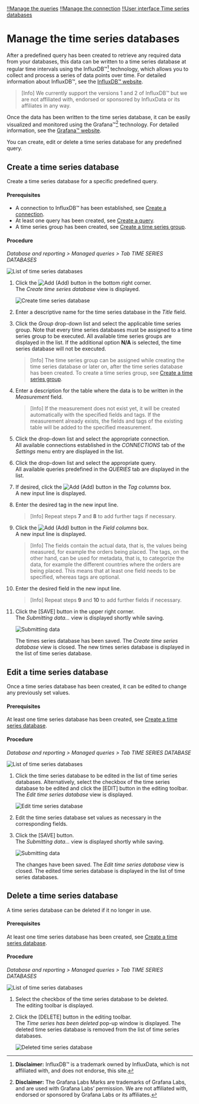 [!!Manage the queries](./01_ManageQueries.md)
[!!Manage the connection](./04_ManageConnections.md)
[!!User interface Time series databases](../UserInterface/01b_TimeSeriesDatabases.md)

# Manage the time series databases

After a predefined query has been created to retrieve any required data from your databases, this data can be written to a time series database at regular time intervals using the InfluxDB&trade;[^1] technology, which allows you to collect and process a series of data points over time. For detailed information about InfluxDB&trade;, see the [InfluxDB&trade; website](https://influxdata.com/).

> [Info] We currently support the versions 1 and 2 of InfluxDB&trade; but we are not affiliated with, endorsed or sponsored by InfluxData or its affiliates in any way.

Once the data has been written to the time series database, it can be easily visualized and monitored using the Grafana&trade;[^2] technology. For detailed information, see the [Grafana&trade; website](https://grafana.com).

[comment]: <> (Julian: Prüf mal bitte, ob so ok. Footnote auch unten hinzugefügt, wie von InfluxData and Grafana trademark policy vorgegeben.)

You can create, edit or delete a time series database for any predefined query.



## Create a time series database

Create a time series database for a specific predefined query.

#### Prerequisites

- A connection to InfluxDB&trade; has been established, see [Create a connection](./04_ManageConnections.md#create-a-connection). 
- At least one query has been created, see [Create a query](./01_ManageQueries.md#create-a-query). 
- A time series group has been created, see [Create a time series group](./06_ManageTimeSeriesGroups.md#create-a-time-series-group).

#### Procedure

*Database and reporting > Managed queries > Tab TIME SERIES DATABASES*

![List of time series databases](../../Assets/Screenshots/DatabaseAndReporting/ManagedQueries/TimeSeriesDatabases/ListTimeSeriesDatabases.png "[List of time series databases]")

1. Click the ![Add](../../Assets/Icons/Plus01.png "[Add]") (Add) button in the bottom right corner.   
    The *Create time series database* view is displayed.

    ![Create time series database](../../Assets/Screenshots/DatabaseAndReporting/ManagedQueries/TimeSeriesDatabases/CreateTimeSeriesDatabase.png "[Create time series database]")

2. Enter a descriptive name for the time series database in the *Title* field.

3. Click the *Group* drop-down list and select the applicable time series group. Note that every time series databases must be assigned to a time series group to be executed. All available time series groups are displayed in the list. If the additional option **N/A** is selected, the time series database will not be executed. 

    > [Info] The time series group can be assigned while creating the time series database or later on, after the time series database has been created. To create a time series group, see [Create a time series group](./02_ManageTimeSeriesGroups.md#create-a-time-series-group).  
    
 
[comment]: <> (Das scheint für mich ilogisch: Warum würde man N/A wählen? Macht die Option da Sinn? Zur temporären Deaktivierung des jeweiligen time series DB?)

4. Enter a description for the table where the data is to be written in the *Measurement* field. 

    > [Info]  If the measurement does not exist yet, it will be created automatically with the specified fields and tags. If the measurement already exists, the fields and tags of the existing table will be added to the specified measurement. 

5. Click the drop-down list and select the appropriate connection.  
    All available connections established in the *CONNECTIONS* tab of the *Settings* menu entry are displayed in the list.

6. Click the drop-down list and select the appropriate query.   
    All available queries predefined in the *QUERIES* tab are displayed in the list.

7. If desired, click the ![Add](../../Assets/Icons/Plus03.png "[Add]") (Add) button in the *Tag columns* box.  
    A new input line is displayed.

8. Enter the desired tag in the new input line.   

    > [Info] Repeat steps **7** and **8** to add further tags if necessary. 

9. Click the ![Add](../../Assets/Icons/Plus03.png "[Add]") (Add) button in the *Field columns* box.  
    A new input line is displayed.

    > [Info] The fields contain the actual data, that is, the values being measured, for example the orders being placed. The tags, on the other hand, can be used for metadata, that is, to categorize the data, for example the different countries where the orders are being placed. This means that at least one field needs to be specified, whereas tags are optional.

    [comment]: <> (Julian: Bitte prüfen, ob Beispiel ok.)

10. Enter the desired field in the new input line.    

    > [Info] Repeat steps **9** and **10** to add further fields if necessary.

11. Click the [SAVE] button in the upper right corner.  
    The *Submitting data...* view is displayed shortly while saving. 

    ![Submitting data](../../Assets/Screenshots/DatabaseAndReporting/ManagedQueries/TimeSeriesDatabases/SubmittingData.png "[Submitting data]")

    [comment]: <> (Screenshot aus NoE test account. OK?)

    The times series database has been saved. The *Create time series database* view is closed. The new times series database is displayed in the list of time series database. 



## Edit a time series database

Once a time series database has been created, it can be edited to change any previously set values.

#### Prerequisites

At least one time series database has been created, see [Create a time series database](#create-a-time-series-database).

#### Procedure

*Database and reporting > Managed queries > Tab TIME SERIES DATABASE*

![List of time series databases](../../Assets/Screenshots/DatabaseAndReporting/ManagedQueries/TimeSeriesDatabases/ListTimeSeriesDatabases.png "[List of time series databases]")

[comment]: <> (Screenshot aus NoE test account. OK?)

1. Click the time series database to be edited in the list of time series databases. Alternatively, select the checkbox of the time series database to be edited and click the [EDIT] button in the editing toolbar.  
    The *Edit time series database* view is displayed.

    ![Edit time series database](../../Assets/Screenshots/DatabaseAndReporting/ManagedQueries/TimeSeriesDatabases/EditTimeSeriesDatabase.png "[Edit time series database]")

2. Edit the time series database set values as necessary in the corresponding fields.

3. Click the [SAVE] button.   
    The *Submitting data...* view is displayed shortly while saving. 

    ![Submitting data](../../Assets/Screenshots/DatabaseAndReporting/ManagedQueries/TimeSeriesDatabases/SubmittingData.png "[Submitting data]")

    [comment]: <> (Screenshots aus NoE test account)

    The changes have been saved. The *Edit time series database* view is closed. The edited time series database is displayed in the list of time series databases. 



## Delete a time series database 

A time series database can be deleted if it no longer in use.

#### Prerequisites

At least one time series database has been created, see [Create a time series database](#create-a-time-series-database).

#### Procedure

*Database and reporting > Managed queries > Tab TIME SERIES DATABASES*

![List of time series databases](../../Assets/Screenshots/DatabaseAndReporting/ManagedQueries/TimeSeriesDatabases/ListTimeSeriesDatabases.png "[List of time series databases]")

1. Select the checkbox of the time series database to be deleted.   
    The editing toolbar is displayed.

2. Click the [DELETE] button in the editing toolbar.  
    The *Time series has been deleted* pop-up window is displayed. The deleted time series database is removed from the list of time series databases.

    ![Deleted time series database](../../Assets/Screenshots/DatabaseAndReporting/ManagedQueries/TimeSeriesDatabases/TimeSeriesDeleted.png "[Deleted time series database]")

[comment]: <> (Julian: Wollen wir diese Screenshot ähnlich wie bei Queries nennen? The *Deleted time series database xxxx* pop-up window is displayed. The *xxxx* indicates the identifier of the deleted time series database as displayed in the *ID* column.)


[^1]: **Disclaimer:** InfluxDB&trade; is a trademark owned by InfluxData, which is not affiliated with, and does not endorse, this site.  

[^2]: **Disclaimer:** The Grafana Labs Marks are trademarks of Grafana Labs, and are used with Grafana Labs’ permission. We are not affiliated with, endorsed or sponsored by Grafana Labs or its affiliates.
